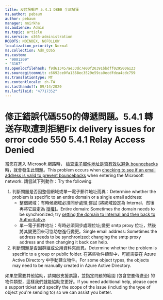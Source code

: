 ```yaml
---
title: 反垃圾郵件 5.4.1 DBEB 全部捕獲
ms.author: pebaum
author: pebaum
manager: mnirkhe
ms.audience: Admin
ms.topic: article
ms.service: o365-administration
ROBOTS: NOINDEX, NOFOLLOW
localization_priority: Normal
ms.collection: Adm_O365
ms.custom:
- "9001209"
- "3167"
ms.openlocfilehash: f9d613457ae33dc7e00f20391bbdff029500a123
ms.sourcegitcommit: c6692ce0fa1358ec3529e59ca0ecdfdea4cdc759
ms.translationtype: MT
ms.contentlocale: zh-TW
ms.lasthandoff: 09/14/2020
ms.locfileid: "47717352"
---
```

# <a name="fix-delivery-issues-for-error-code-550-541-relay-access-denied"></a><span data-ttu-id="f7049-102">修正錯誤代碼550的傳遞問題。5.4.1 轉送存取遭到拒絕</span><span class="sxs-lookup"><span data-stu-id="f7049-102">Fix delivery issues for error code 550 5.4.1 Relay Access Denied</span></span>

<span data-ttu-id="f7049-103">當您在進入 Microsoft 網路時， [檢查電子郵件地址是否有效以避免 bouncebacks](https://docs.microsoft.com/exchange/mail-flow-best-practices/use-directory-based-edge-blocking) 時，就會發生此問題。</span><span class="sxs-lookup"><span data-stu-id="f7049-103">This problem occurs when [checking to see if an email address is valid to prevent bouncebacks](https://docs.microsoft.com/exchange/mail-flow-best-practices/use-directory-based-edge-blocking) when entering the Microsoft network.</span></span> <span data-ttu-id="f7049-104">請嘗試下列動作：</span><span class="sxs-lookup"><span data-stu-id="f7049-104">Try the following:</span></span>

1. <span data-ttu-id="f7049-105">判斷問題是否因整個網域或單一電子郵件地址而異：</span><span class="sxs-lookup"><span data-stu-id="f7049-105">Determine whether the problem is specific to an entire domain or a single email address:</span></span>
    - <span data-ttu-id="f7049-106">整個網域：有時候網域必須同步處理;嘗試 [將網域設定為 Internal，然後再將它設定為 [授權](https://docs.microsoft.com/exchange/mail-flow-best-practices/manage-accepted-domains/manage-accepted-domains)]。</span><span class="sxs-lookup"><span data-stu-id="f7049-106">Entire domain: Sometimes the domain needs to be synchronized; try [setting the domain to Internal and then back to Authoritative](https://docs.microsoft.com/exchange/mail-flow-best-practices/manage-accepted-domains/manage-accepted-domains).</span></span>
    - <span data-ttu-id="f7049-107">單一電子郵件地址：有時必須同步處理位址;變更 smtp proxy 位址，然後將其變更回來可協助您進行變更。</span><span class="sxs-lookup"><span data-stu-id="f7049-107">Single email address: Sometimes the address needs to be synchronized; changing the smtp proxy address and then changing it back can help.</span></span>
2. <span data-ttu-id="f7049-108">判斷問題是否因群組或公用資料夾而異。</span><span class="sxs-lookup"><span data-stu-id="f7049-108">Determine whether the problem is specific to a group or public folder.</span></span> <span data-ttu-id="f7049-109">在某些物件類型中，可能需要在 Azure Active Directory 中手動建立物件。</span><span class="sxs-lookup"><span data-stu-id="f7049-109">For some object types, the objects may need to be manually created in Azure Active Directory.</span></span>

<span data-ttu-id="f7049-110">如果您需要其他協助，請開啟支援票證，並指定問題的範圍 (包含您要傳送至) 的物件類型，這樣我們就能協助您更好。</span><span class="sxs-lookup"><span data-stu-id="f7049-110">If you need additional help, please open a support ticket and specify the scope of the issue (including the type of object you're sending to) so we can assist you better.</span></span>